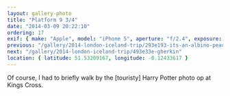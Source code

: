 ```yaml
---
layout: gallery-photo
title: "Platform 9 3/4"
date: "2014-03-09 20:22:10"
ordering: 17
exif: { make: "Apple", model: "iPhone 5", aperture: "f/2.4", exposure: "1/20" }
previous: "/gallery/2014-london-iceland-trip/293e193-its-an-albino-peacock"
next: "/gallery/2014-london-iceland-trip/493e33e-gherkin"
location: { latitude: 51.53209167, longitude: -0.12433617 }
---
```


Of course, I had to briefly walk by the [touristy] Harry Potter photo op at Kings Cross.
